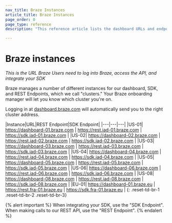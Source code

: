 ```yaml
---
nav_title: Braze Instances
article_title: Braze Instances
page_order: 0
page_type: reference
description: "This reference article lists the dashboard URLs and endpoints for available Braze instances."

---
```


# Braze instances

_This is the URL Braze Users need to log into Braze, access the API, and integrate your SDK_

Braze manages a number of different instances for our dashboard, SDK, and REST Endpoints, which we call "clusters." Your Braze onboarding manager will let you know which cluster you're on.

Logging in at [dashboard.braze.com](https://dashboard.braze.com) will automatically send you to the right cluster address.

|Instance|URL|REST Endpoint|SDK Endpoint|
|---|---|---|
|US-01| https://dashboard-01.braze.com | https://rest.iad-01.braze.com | https://sdk.iad-01.braze.com |
|US-02| https://dashboard-02.braze.com | https://rest.iad-02.braze.com | https://sdk.iad-02.braze.com |
|US-03| https://dashboard-03.braze.com | https://rest.iad-03.braze.com | https://sdk.iad-03.braze.com |
|US-04| https://dashboard-04.braze.com | https://rest.iad-04.braze.com | https://sdk.iad-04.braze.com |
|US-05| https://dashboard-05.braze.com | https://rest.iad-05.braze.com | https://sdk.iad-05.braze.com |
|US-06| https://dashboard-06.braze.com | https://rest.iad-06.braze.com | https://sdk.iad-06.braze.com |
|US-08| https://dashboard-08.braze.com | https://rest.iad-08.braze.com | https://sdk.iad-08.braze.com |
|EU-01| https://dashboard-01.braze.eu | https://rest.fra-01.braze.eu | https://sdk.fra-01.braze.eu |
{: .reset-td-br-1 .reset-td-br-2 .reset-td-br-3}

{% alert important %}
When integrating your SDK, use the "SDK Endpoint". When making calls to our REST API, use the "REST Endpoint".
{% endalert %}
